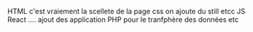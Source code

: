 HTML c'est vraiement la scellete de la page 
css on ajoute du still etcc 
JS React .... ajout des application 
PHP pour le tranfphère des données etc 
